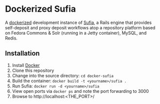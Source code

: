 Dockerized Sufia
================

A [dockerized](http://docker.io) development instance of [Sufia](http://github.com/projecthydra/sufia), a Rails engine that provides self-deposit and proxy deposit workflows atop a repository platform based on Fedora Commons & Solr (running in a Jetty container), MySQL, and Redis.

Installation
------------

1. Install [Docker](http://www.docker.io/gettingstarted/)
1. Clone this repository
1. Change into the source directory: `cd docker-sufia`
1. Build the container: `docker build -t <yourname>/sufia .`
1. Run Sufia: `docker run -d <yourname>/sufia`
1. View open ports via `docker ps` and note the port forwarding to 3000
1. Browse to http://localhost:<THE_PORT>/

